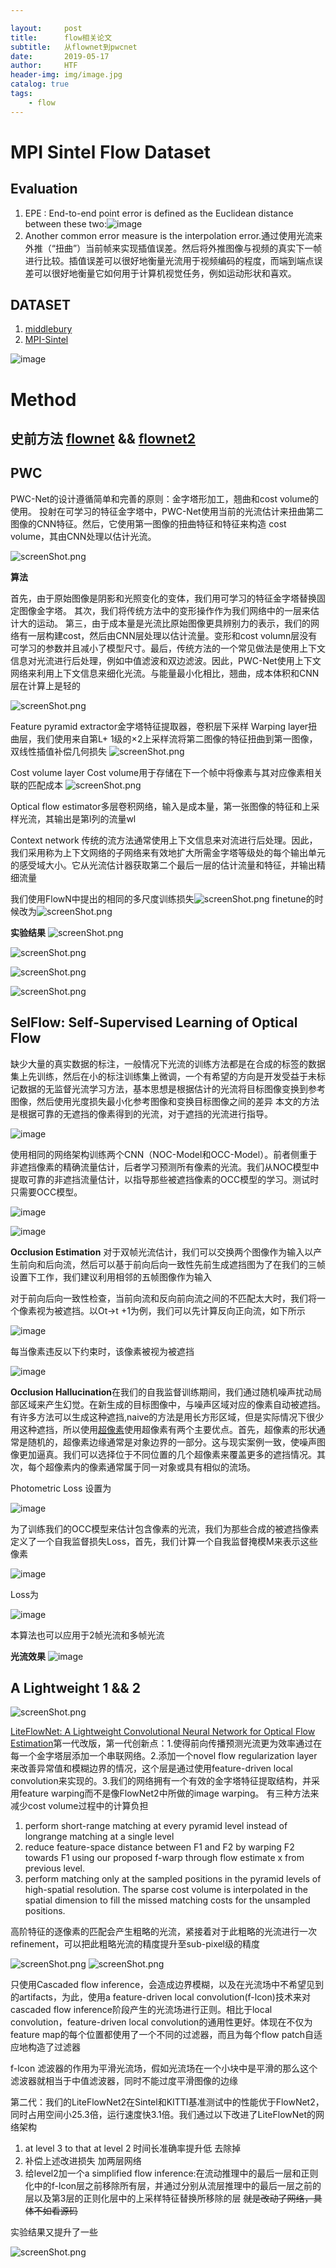```yaml
---

layout:     post
title:      flow相关论文
subtitle:   从flownet到pwcnet
date:       2019-05-17
author:     HTF
header-img: img/image.jpg
catalog: true
tags:
    - flow
---
```



# MPI Sintel Flow Dataset

## Evaluation
1. EPE : End-to-end point error is defined as the Euclidean distance between these two:![image](https://note.youdao.com/yws/res/8170/24ADC09F92C746518F23FCE9643A691E)
2. Another common error measure is the interpolation error.通过使用光流来外推（“扭曲”）当前帧来实现插值误差。然后将外推图像与视频的真实下一帧进行比较。插值误差可以很好地衡量光流用于视频编码的程度，而端到端点误差可以很好地衡量它如何用于计算机视觉任务，例如运动形状和喜欢。

## DATASET
1. [middlebury](http://vision.middlebury.edu/flow/)
2. [MPI-Sintel](http://sintel.is.tue.mpg.de/)

 ![image](https://note.youdao.com/yws/res/8181/88F33C6EC2794D8EA5974446D4D29A15)
 
 
# Method
## 史前方法 [flownet](https://arxiv.org/abs/1504.06852)  &&  [flownet2](https://arxiv.org/abs/1612.01925)

## PWC

PWC-Net的设计遵循简单和完善的原则：金字塔形加工，翘曲和cost volume的使用。
投射在可学习的特征金字塔中，PWC-Net使用当前的光流估计来扭曲第二图像的CNN特征。然后，它使用第一图像的扭曲特征和特征来构造 cost volume，其由CNN处理以估计光流。

![screenShot.png](https://i.loli.net/2019/05/13/5cd92d6913c2992149.png)

**算法**

首先，由于原始图像是阴影和光照变化的变体，我们用可学习的特征金字塔替换固定图像金字塔。
其次，我们将传统方法中的变形操作作为我们网络中的一层来估计大的运动。
第三，由于成本量是光流比原始图像更具辨别力的表示，我们的网络有一层构建cost，然后由CNN层处理以估计流量。变形和cost volumn层没有可学习的参数并且减小了模型尺寸。最后，传统方法的一个常见做法是使用上下文信息对光流进行后处理，例如中值滤波和双边滤波。因此，PWC-Net使用上下文网络来利用上下文信息来细化光流。与能量最小化相比，翘曲，成本体积和CNN层在计算上是轻的

![screenShot.png](https://i.loli.net/2019/05/13/5cd93a89c23ba90190.png)

Feature pyramid extractor金字塔特征提取器，卷积层下采样
Warping layer扭曲层，我们使用来自第L+ 1级的×2上采样流将第二图像的特征扭曲到第一图像，双线性插值补偿几何损失
![screenShot.png](https://i.loli.net/2019/05/14/5cda35a0ac8f782808.png)


Cost volume layer Cost volume用于存储在下一个帧中将像素与其对应像素相关联的匹配成本
![screenShot.png](https://i.loli.net/2019/05/14/5cda3634d4e4c74997.png)


Optical flow estimator多层卷积网络，输入是成本量，第一张图像的特征和上采样光流，其输出是第l列的流量wl


Context network 传统的流方法通常使用上下文信息来对流进行后处理。因此，我们采用称为上下文网络的子网络来有效地扩大所需金字塔等级处的每个输出单元的感受域大小。它从光流估计器获取第二个最后一层的估计流量和特征，并输出精细流量

我们使用FlowN中提出的相同的多尺度训练损失![screenShot.png](https://i.loli.net/2019/05/14/5cda3b7ad062076572.png)
finetune的时候改为![screenShot.png](https://i.loli.net/2019/05/14/5cda3b90426dc90917.png)

**实验结果**
![screenShot.png](https://i.loli.net/2019/05/14/5cda3bbd82a9723320.png)

![screenShot.png](https://i.loli.net/2019/05/14/5cda3c24dcf6582774.png)

![screenShot.png](https://i.loli.net/2019/05/14/5cda3c38dc9cf15763.png)

![screenShot.png](https://i.loli.net/2019/05/14/5cda3c6f0bdc499693.png)



## SelFlow: Self-Supervised Learning of Optical Flow
缺少大量的真实数据的标注，一般情况下光流的训练方法都是在合成的标签的数据集上先训练，然后在小的标注训练集上微调，一个有希望的方向是开发受益于未标记数据的无监督光流学习方法，基本思想是根据估计的光流将目标图像变换到参考图像，然后使用光度损失最小化参考图像和变换目标图像之间的差异
本文的方法是根据可靠的无遮挡的像素得到的光流，对于遮挡的光流进行指导。

![image](http://ir.sjtu.edu.cn:58280/PaperReport/PaperReport/raw/master/2019PaperReport/%E4%BE%AF%E8%85%BE%E9%A3%9E/img/05131.png)

使用相同的网络架构训练两个CNN（NOC-Model和OCC-Model）。前者侧重于非遮挡像素的精确流量估计，后者学习预测所有像素的光流。我们从NOC模型中提取可靠的非遮挡流量估计，以指导那些被遮挡像素的OCC模型的学习。测试时只需要OCC模型。

![image](http://ir.sjtu.edu.cn:58280/PaperReport/PaperReport/raw/master/2019PaperReport/%E4%BE%AF%E8%85%BE%E9%A3%9E/img/05132.png)

![image](http://ir.sjtu.edu.cn:58280/PaperReport/PaperReport/raw/master/2019PaperReport/%E4%BE%AF%E8%85%BE%E9%A3%9E/img/05133.png)

**Occlusion Estimation** 对于双帧光流估计，我们可以交换两个图像作为输入以产生前向和后向流，然后可以基于前向后向一致性先前生成遮挡图为了在我们的三帧设置下工作，我们建议利用相邻的五帧图像作为输入

对于前向后向一致性检查，当前向流和反向前向流之间的不匹配太大时，我们将一个像素视为被遮挡。以Ot→t +1为例，我们可以先计算反向正向流，如下所示

![image](http://ir.sjtu.edu.cn:58280/PaperReport/PaperReport/raw/master/2019PaperReport/%E4%BE%AF%E8%85%BE%E9%A3%9E/img/05134.png)


每当像素违反以下约束时，该像素被视为被遮挡

![image](http://ir.sjtu.edu.cn:58280/PaperReport/PaperReport/raw/master/2019PaperReport/%E4%BE%AF%E8%85%BE%E9%A3%9E/img/05135.png)

**Occlusion Hallucination**在我们的自我监督训练期间，我们通过随机噪声扰动局部区域来产生幻觉。在新生成的目标图像中，与噪声区域对应的像素自动被遮挡。有许多方法可以生成这种遮挡,naive的方法是用长方形区域，但是实际情况下很少用这种遮挡，所以使用[超像素](http://www.kev-smith.com/papers/SMITH_TPAMI12.pdf)使用超像素有两个主要优点。首先，超像素的形状通常是随机的，超像素边缘通常是对象边界的一部分。这与现实案例一致，使噪声图像更加逼真。我们可以选择位于不同位置的几个超像素来覆盖更多的遮挡情况。其次，每个超像素内的像素通常属于同一对象或具有相似的流场。

Photometric Loss 设置为

![image](http://ir.sjtu.edu.cn:58280/PaperReport/PaperReport/raw/master/2019PaperReport/%E4%BE%AF%E8%85%BE%E9%A3%9E/img/05156.png)

为了训练我们的OCC模型来估计包含像素的光流，我们为那些合成的被遮挡像素定义了一个自我监督损失Loss，首先，我们计算一个自我监督掩模M来表示这些像素

![image](http://ir.sjtu.edu.cn:58280/PaperReport/PaperReport/raw/master/2019PaperReport/%E4%BE%AF%E8%85%BE%E9%A3%9E/img/05136.png)


Loss为


![image](http://ir.sjtu.edu.cn:58280/PaperReport/PaperReport/raw/master/2019PaperReport/%E4%BE%AF%E8%85%BE%E9%A3%9E/img/05137.png)

本算法也可以应用于2帧光流和多帧光流


**光流效果**
![image](http://ir.sjtu.edu.cn:58280/PaperReport/PaperReport/raw/master/2019PaperReport/%E4%BE%AF%E8%85%BE%E9%A3%9E/img/05138.png)

## A Lightweight 1 && 2

![screenShot.png](https://i.loli.net/2019/05/14/5cdaa0adc30fa88550.png)


[LiteFlowNet: A Lightweight Convolutional Neural Network for Optical Flow Estimation](https://arxiv.org/pdf/1805.07036.pdf)第一代改版，第一代创新点：1.使得前向传播预测光流更为效率通过在每一个金字塔层添加一个串联网络。2.添加一个novel  flow regularization layer来改善异常值和模糊边界的情况，这个层是通过使用feature-driven local convolution来实现的。3.我们的网络拥有一个有效的金字塔特征提取结构，并采用feature warping而不是像FlowNet2中所做的image warping。
有三种方法来减少cost volume过程中的计算负担
1. perform short-range matching at every pyramid level instead of longrange matching at a single level
2. reduce feature-space distance between F1 and F2 by warping F2 towards F1 using our proposed f-warp through flow estimate x  from previous level.
3. perform matching only at the sampled positions in the pyramid levels of high-spatial resolution. The sparse cost volume is interpolated in the spatial dimension to fill the missed matching costs for the unsampled positions.

高阶特征的逐像素的匹配会产生粗略的光流，紧接着对于此粗略的光流进行一次refinement，可以把此粗略光流的精度提升至sub-pixel级的精度

![screenShot.png](https://i.loli.net/2019/05/14/5cdaa26ccad4465154.png)
![screenShot.png](https://i.loli.net/2019/05/14/5cdaa49fd25d717848.png)

只使用Cascaded flow inference，会造成边界模糊，以及在光流场中不希望见到的artifacts，为此，使用a feature-driven local convolution(f-lcon)技术来对cascaded flow inference阶段产生的光流场进行正则。相比于local convolution，feature-driven local convolution的通用性更好。体现在不仅为feature map的每个位置都使用了一个不同的过滤器，而且为每个flow patch自适应地构造了过滤器

f-lcon 滤波器的作用为平滑光流场，假如光流场在一个小块中是平滑的那么这个滤波器就相当于中值滤波器，同时不能过度平滑图像的边缘



第二代：我们的LiteFlowNet2在Sintel和KITTI基准测试中的性能优于FlowNet2，同时占用空间小25.3倍，运行速度快3.1倍。我们通过以下改进了LiteFlowNet的网络架构
1.  at level 3 to that at level 2  时间长准确率提升低 去除掉
2.  补偿上述改进损失 加两层网络
3.  给level2加一个a simplified flow inference:在流动推理中的最后一层和正则化中的f-lcon层之前移除所有层，并通过分别从流层推理中的最后一层之前的层以及第3层的正则化层中的上采样特征替换所移除的层   ~~就是改动了网络，具体不如看源码~~

实验结果又提升了一些

![screenShot.png](https://i.loli.net/2019/05/15/5cdae6ce3174593665.png)
